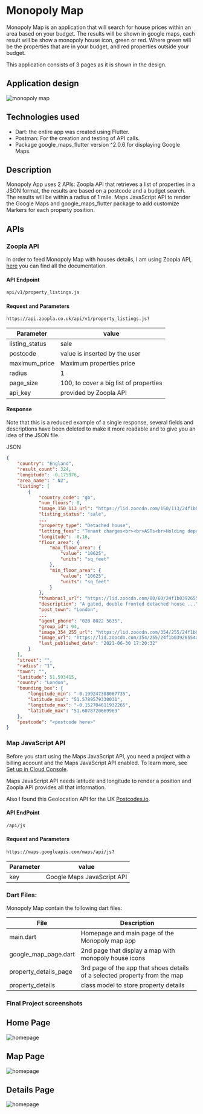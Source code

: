 # Monopoly Map

Monopoly Map is an application that will search for house prices within an area based on your budget.
The results will be shown in google maps, each result will be show a monopoly house icon, green
or red. Where green will be the properties that are in your budget, and red properties outside your budget.

This application consists of 3 pages as it is shown in the design.

## Application design

![monopoly map](monopoly_map_design.png)

## Technologies used
* Dart: the entire app was created using Flutter.
* Postman: For the creation and testing of API calls.
* Package google_maps_flutter version ^2.0.6 for displaying Google Maps. 

## Description
Monopoly App uses 2 APIs: 
Zoopla API that retrieves a list of properties in a JSON format, the results are based on a postcode and a budget search. 
The results will be within a radius of 1 mile.
Maps JavaScript API to render the Google Maps and google_maps_flutter package to add customize Markers for each property position.

## APIs

### Zoopla API

In order to feed Monopoly Map with houses details, I am using Zoopla API, [here](https://developer.zoopla.co.uk/docs) 
you can find all the documentation.


#### API Endpoint
```sh
api/v1/property_listings.js
```

#### Request and Parameters
```sh
https://api.zoopla.co.uk/api/v1/property_listings.js?
```
| Parameter | value |
| ------ | ------ |
| listing_status | sale |
| postcode | value is inserted by the user |
| maximum_price | Maximum properties price |
| radius | 1 |
| page_size | 100, to cover a big list of properties |
| api_key | provided by Zoopla API |

#### Response
Note that this is a reduced example of a single response, several fields and descriptions have been deleted to make it
more readable and to give you an idea of the JSON file.

JSON
```json
{
    "country": "England",
    "result_count": 324,
    "longitude": -0.175976,
    "area_name": " N2",
    "listing": [
        {
            "country_code": "gb",
            "num_floors": 0,
            "image_150_113_url": "https://lid.zoocdn.com/150/113/24f1b03926554aa9f54eef91b8ad9af2d15bf2ed.jpg",
            "listing_status": "sale",
            ...
            "property_type": "Detached house",
            "letting_fees": "Tenant charges<br><br>ASTs<br>Holding deposits (per tenancy).... ",
            "longitude": -0.16,
            "floor_area": {
                "max_floor_area": {
                    "value": "10625",
                    "units": "sq_feet"
                },
                "min_floor_area": {
                    "value": "10625",
                    "units": "sq_feet"
                }
            },
            "thumbnail_url": "https://lid.zoocdn.com/80/60/24f1b03926554aa9f54eef91b8ad9af2d15bf2ed.jpg",
            "description": "A gated, double fronted detached house ...",
            "post_town": "London",
            ...
            "agent_phone": "020 8022 5635",
            "group_id": 94,
            "image_354_255_url": "https://lid.zoocdn.com/354/255/24f1b03926554aa9f54eef91b8ad9af2d15bf2ed.jpg",
            "image_url": "https://lid.zoocdn.com/354/255/24f1b03926554aa9f54eef91b8ad9af2d15bf2ed.jpg",
            "last_published_date": "2021-06-30 17:20:32"
        }
    ],
    "street": "",
    "radius": "1",
    "town": "",
    "latitude": 51.593415,
    "county": "London",
    "bounding_box": {
        "longitude_min": "-0.199247388067735",
        "latitude_min": "51.5789579330031",
        "longitude_max": "-0.152704611932265",
        "latitude_max": "51.6078720669969"
    },
    "postcode": "<postcode here>"
}
```

### Map JavaScript API

Before you start using the Maps JavaScript API, you need 
a project with a billing account and the Maps JavaScript API enabled. 
To learn more, see [Set up in Cloud Console](https://developers.google.com/maps/documentation/javascript/cloud-setup).


Maps JavaScript API needs latitude and longitude to render a position and Zoopla API provides all that information.

Also I found this Geolocation API for the UK [Postcodes.io](https://postcodes.io/).

#### API EndPoint
```sh
/api/js
```
#### Request and Parameters
```sh
https://maps.googleapis.com/maps/api/js?
```
| Parameter | value |
| ------ | ------ |
| key | Google Maps JavaScript API |

### Dart Files:
Monopoly Map contain the following dart files:

| File | Description |
| ------ | ------ |
| main.dart | Homepage and main page of the Monopoly map app |
| google_map_page.dart | 2nd page that display a map with monopoly house icons |
| property_details_page |3rd page of the app that shoes details of a selected property from the map|
| property_details | class model to store property details |

### Final Project screenshots

Home Page
---
![homepage](assets/readme_images/page1_home_page.png)

Map Page
---
![homepage](assets/readme_images/page2_map_page.png)

Details Page
---
![homepage](assets/readme_images/page3_details_page.png)
 

